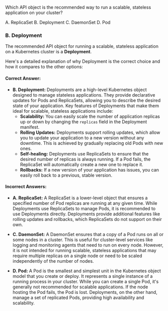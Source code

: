 Which API object is the recommended way to run a scalable, stateless application on your cluster?

A. ReplicaSet
B. Deployment
C. DaemonSet
D. Pod

### B. Deployment

The recommended API object for running a scalable, stateless application on a Kubernetes cluster is a **Deployment**.

Here's a detailed explanation of why Deployment is the correct choice and how it compares to the other options:

#### Correct Answer:

*   **B. Deployment:** Deployments are a high-level Kubernetes object designed to manage stateless applications. They provide declarative updates for Pods and ReplicaSets, allowing you to describe the desired state of your application. Key features of Deployments that make them ideal for scalable, stateless applications include:
    *   **Scalability:** You can easily scale the number of application replicas up or down by changing the `replicas` field in the Deployment manifest.
    *   **Rolling Updates:** Deployments support rolling updates, which allow you to update your application to a new version without any downtime. This is achieved by gradually replacing old Pods with new ones.
    *   **Self-healing:** Deployments use ReplicaSets to ensure that the desired number of replicas is always running. If a Pod fails, the ReplicaSet will automatically create a new one to replace it.
    *   **Rollbacks:** If a new version of your application has issues, you can easily roll back to a previous, stable version.

#### Incorrect Answers:

*   **A. ReplicaSet:** A ReplicaSet is a lower-level object that ensures a specified number of Pod replicas are running at any given time. While Deployments use ReplicaSets to manage Pods, it is recommended to use Deployments directly. Deployments provide additional features like rolling updates and rollbacks, which ReplicaSets do not support on their own.

*   **C. DaemonSet:** A DaemonSet ensures that a copy of a Pod runs on all or some nodes in a cluster. This is useful for cluster-level services like logging and monitoring agents that need to run on every node. However, it is not intended for running scalable, stateless applications that may require multiple replicas on a single node or need to be scaled independently of the number of nodes.

*   **D. Pod:** A Pod is the smallest and simplest unit in the Kubernetes object model that you create or deploy. It represents a single instance of a running process in your cluster. While you can create a single Pod, it's generally not recommended for scalable applications. If the node hosting the Pod fails, the Pod is lost. Deployments, on the other hand, manage a set of replicated Pods, providing high availability and scalability.
